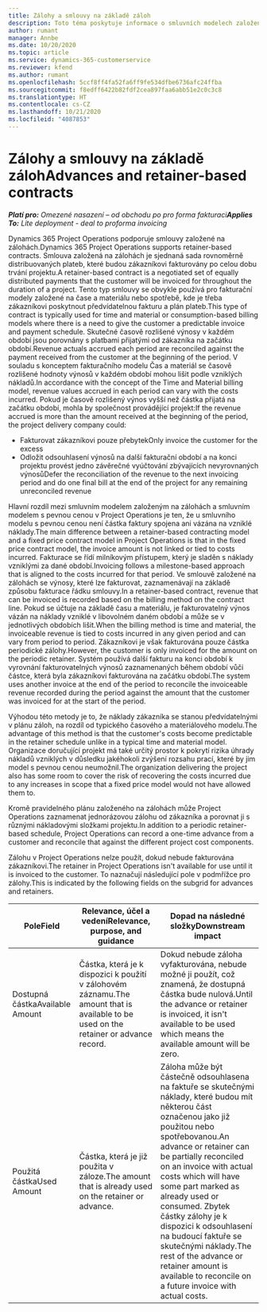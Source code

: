 ```yaml
---
title: Zálohy a smlouvy na základě záloh
description: Toto téma poskytuje informace o smluvních modelech založených na zálohách a zálohách v aplikaci Project Operations.
author: rumant
manager: Annbe
ms.date: 10/20/2020
ms.topic: article
ms.service: dynamics-365-customerservice
ms.reviewer: kfend
ms.author: rumant
ms.openlocfilehash: 5ccf8ff4fa52fa6ff9fe534dfbe6736afc24ffba
ms.sourcegitcommit: f8edff6422b82fdf2cea897faa6abb51e2c0c3c8
ms.translationtype: HT
ms.contentlocale: cs-CZ
ms.lasthandoff: 10/21/2020
ms.locfileid: "4087853"
---
```

# <a name="advances-and-retainer-based-contracts"></a><span data-ttu-id="bdd7b-103">Zálohy a smlouvy na základě záloh</span><span class="sxs-lookup"><span data-stu-id="bdd7b-103">Advances and retainer-based contracts</span></span> 


<span data-ttu-id="bdd7b-104">_**Platí pro:** Omezené nasazení – od obchodu po pro forma fakturaci_</span><span class="sxs-lookup"><span data-stu-id="bdd7b-104">_**Applies To:** Lite deployment - deal to proforma invoicing_</span></span>

<span data-ttu-id="bdd7b-105">Dynamics 365 Project Operations podporuje smlouvy založené na zálohách.</span><span class="sxs-lookup"><span data-stu-id="bdd7b-105">Dynamics 365 Project Operations supports retainer-based contracts.</span></span> <span data-ttu-id="bdd7b-106">Smlouva založená na zálohách je sjednaná sada rovnoměrně distribuovaných plateb, které budou zákazníkovi fakturovány po celou dobu trvání projektu.</span><span class="sxs-lookup"><span data-stu-id="bdd7b-106">A retainer-based contract is a negotiated set of equally distributed payments that the customer will be invoiced for throughout the duration of a project.</span></span> <span data-ttu-id="bdd7b-107">Tento typ smlouvy se obvykle používá pro fakturační modely založené na čase a materiálu nebo spotřebě, kde je třeba zákazníkovi poskytnout předvídatelnou fakturu a plán plateb.</span><span class="sxs-lookup"><span data-stu-id="bdd7b-107">This type of contract is typically used for time and material or consumption-based billing models where there is a need to give the customer a predictable invoice and payment schedule.</span></span> <span data-ttu-id="bdd7b-108">Skutečné časově rozlišené výnosy v každém období jsou porovnány s platbami přijatými od zákazníka na začátku období.</span><span class="sxs-lookup"><span data-stu-id="bdd7b-108">Revenue actuals accrued each period are reconciled against the payment received from the customer at the beginning of the period.</span></span> <span data-ttu-id="bdd7b-109">V souladu s konceptem fakturačního modelu Čas a materiál se časově rozlišené hodnoty výnosů v každém období mohou lišit podle vzniklých nákladů.</span><span class="sxs-lookup"><span data-stu-id="bdd7b-109">In accordance with the concept of the Time and Material billing model, revenue values accrued in each period can vary with the costs incurred.</span></span> <span data-ttu-id="bdd7b-110">Pokud je časově rozlišený výnos vyšší než částka přijatá na začátku období, mohla by společnost provádějící projekt:</span><span class="sxs-lookup"><span data-stu-id="bdd7b-110">If the revenue accrued is more than the amount received at the beginning of the period, the project delivery company could:</span></span>

- <span data-ttu-id="bdd7b-111">Fakturovat zákazníkovi pouze přebytek</span><span class="sxs-lookup"><span data-stu-id="bdd7b-111">Only invoice the customer for the excess</span></span> 
- <span data-ttu-id="bdd7b-112">Odložit odsouhlasení výnosů na další fakturační období a na konci projektu provést jedno závěrečné vyúčtování zbývajících nevyrovnaných výnosů</span><span class="sxs-lookup"><span data-stu-id="bdd7b-112">Defer the reconciliation of the revenue to the next invoicing period and do one final bill at the end of the project for any remaining unreconciled revenue</span></span>

<span data-ttu-id="bdd7b-113">Hlavní rozdíl mezi smluvním modelem založeným na zálohách a smluvním modelem s pevnou cenou v Project Operations je ten, že u smluvního modelu s pevnou cenou není částka faktury spojena ani vázána na vzniklé náklady.</span><span class="sxs-lookup"><span data-stu-id="bdd7b-113">The main difference between a retainer-based contracting model and a fixed price contract model in Project Operations is that in the fixed price contract model, the invoice amount is not linked or tied to costs incurred.</span></span> <span data-ttu-id="bdd7b-114">Fakturace se řídí milníkovým přístupem, který je sladěn s náklady vzniklými za dané období.</span><span class="sxs-lookup"><span data-stu-id="bdd7b-114">Invoicing follows a milestone-based approach that is aligned to the costs incurred for that period.</span></span> <span data-ttu-id="bdd7b-115">Ve smlouvě založené na zálohách se výnosy, které lze fakturovat, zaznamenávají na základě způsobu fakturace řádku smlouvy.</span><span class="sxs-lookup"><span data-stu-id="bdd7b-115">In a retainer-based contract, revenue that can be invoiced is recorded based on the billing method on the contract line.</span></span> <span data-ttu-id="bdd7b-116">Pokud se účtuje na základě času a materiálu, je fakturovatelný výnos vázán na náklady vzniklé v libovolném daném období a může se v jednotlivých obdobích lišit.</span><span class="sxs-lookup"><span data-stu-id="bdd7b-116">When the billing method is time and material, the invoiceable revenue is tied to costs incurred in any given period and can vary from period to period.</span></span> <span data-ttu-id="bdd7b-117">Zákazníkovi je však fakturována pouze částka periodické zálohy.</span><span class="sxs-lookup"><span data-stu-id="bdd7b-117">However, the customer is only invoiced for the amount on the periodic retainer.</span></span> <span data-ttu-id="bdd7b-118">Systém používá další fakturu na konci období k vyrovnání fakturovatelných výnosů zaznamenaných během období vůči částce, která byla zákazníkovi fakturována na začátku období.</span><span class="sxs-lookup"><span data-stu-id="bdd7b-118">The system uses another invoice at the end of the period to reconcile the invoiceable revenue recorded during the period against the amount that the customer was invoiced for at the start of the period.</span></span>

<span data-ttu-id="bdd7b-119">Výhodou této metody je to, že náklady zákazníka se stanou předvídatelnými v plánu záloh, na rozdíl od typického časového a materiálového modelu.</span><span class="sxs-lookup"><span data-stu-id="bdd7b-119">The advantage of this method is that the customer's costs become predictable in the retainer schedule unlike in a typical time and material model.</span></span> <span data-ttu-id="bdd7b-120">Organizace doručující projekt má také určitý prostor k pokrytí rizika úhrady nákladů vzniklých v důsledku jakéhokoli zvýšení rozsahu prací, které by jim model s pevnou cenou neumožnil.</span><span class="sxs-lookup"><span data-stu-id="bdd7b-120">The organization delivering the project also has some room to cover the risk of recovering the costs incurred due to any increases in scope that a fixed price model would not have allowed them to.</span></span>

<span data-ttu-id="bdd7b-121">Kromě pravidelného plánu založeného na zálohách může Project Operations zaznamenat jednorázovou zálohu od zákazníka a porovnat ji s různými nákladovými složkami projektu.</span><span class="sxs-lookup"><span data-stu-id="bdd7b-121">In addition to a periodic retainer-based schedule, Project Operations can record a one-time advance from a customer and reconcile that against the different project cost components.</span></span>

<span data-ttu-id="bdd7b-122">Zálohu v Project Operations nelze použít, dokud nebude fakturována zákazníkovi.</span><span class="sxs-lookup"><span data-stu-id="bdd7b-122">The retainer in Project Operations isn't available for use until it is invoiced to the customer.</span></span> <span data-ttu-id="bdd7b-123">To naznačují následující pole v podmřížce pro zálohy.</span><span class="sxs-lookup"><span data-stu-id="bdd7b-123">This is indicated by the following fields on the subgrid for advances and retainers.</span></span>

| <span data-ttu-id="bdd7b-124">Pole</span><span class="sxs-lookup"><span data-stu-id="bdd7b-124">Field</span></span> | <span data-ttu-id="bdd7b-125">Relevance, účel a vedení</span><span class="sxs-lookup"><span data-stu-id="bdd7b-125">Relevance, purpose, and guidance</span></span> | <span data-ttu-id="bdd7b-126">Dopad na následné složky</span><span class="sxs-lookup"><span data-stu-id="bdd7b-126">Downstream impact</span></span> |
| --- | --- | --- |
| <span data-ttu-id="bdd7b-127">Dostupná částka</span><span class="sxs-lookup"><span data-stu-id="bdd7b-127">Available Amount</span></span> | <span data-ttu-id="bdd7b-128">Částka, která je k dispozici k použití v zálohovém záznamu.</span><span class="sxs-lookup"><span data-stu-id="bdd7b-128">The amount that is available to be used on the retainer or advance record.</span></span> | <span data-ttu-id="bdd7b-129">Dokud nebude záloha vyfakturována, nebude možné ji použít, což znamená, že dostupná částka bude nulová.</span><span class="sxs-lookup"><span data-stu-id="bdd7b-129">Until the advance or retainer is invoiced, it isn't available to be used which means the available amount will be zero.</span></span> |
| <span data-ttu-id="bdd7b-130">Použitá částka</span><span class="sxs-lookup"><span data-stu-id="bdd7b-130">Used Amount</span></span> | <span data-ttu-id="bdd7b-131">Částka, která je již použita v záloze.</span><span class="sxs-lookup"><span data-stu-id="bdd7b-131">The amount that is already used on the retainer or advance.</span></span> | <span data-ttu-id="bdd7b-132">Záloha může být částečně odsouhlasena na faktuře se skutečnými náklady, které budou mít některou část označenou jako již použitou nebo spotřebovanou.</span><span class="sxs-lookup"><span data-stu-id="bdd7b-132">An advance or retainer can be partially reconciled on an invoice with actual costs which will have some part marked as already used or consumed.</span></span> <span data-ttu-id="bdd7b-133">Zbytek částky zálohy je k dispozici k odsouhlasení na budoucí faktuře se skutečnými náklady.</span><span class="sxs-lookup"><span data-stu-id="bdd7b-133">The rest of the advance or retainer amount is available to reconcile on a future invoice with actual costs.</span></span> |
